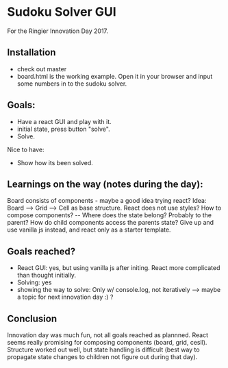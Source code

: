 Sudoku Solver GUI
==================

For the Ringier Innovation Day 2017.

Installation
-------------
- check out master
- board.html is the working example. Open it in your browser and input some numbers in to the sudoku solver.



Goals:
------
- Have a react GUI and play with it.
- initial state, press button "solve".
- Solve.

Nice to have:
- Show how its been solved.


Learnings on the way (notes during the day):
----------------------
Board consists of components - maybe a good idea trying react?
Idea: Board --> Grid --> Cell as base structure.
React does not use styles?
How to compose components? --
Where does the state belong? Probably to the parent?
How do child components access the parents state?
Give up and use vanilla js instead, and react only as a starter template.

Goals reached?
--------------

- React GUI: yes, but using vanilla js after initing. React more complicated than thought initially.
- Solving: yes
- showing the way to solve: Only w/ console.log, not iteratively --> maybe a topic for next innovation day :) ?


Conclusion
-----------

Innovation day was much fun, not all goals reached as plannned. React seems really promising for composing components (board, grid, cesll). Structure worked out well, but state handling is difficult (best way to propagate state changes to children not figure out during that day).

